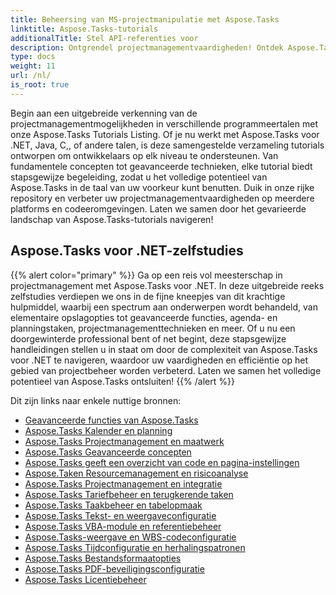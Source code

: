 ```yaml
---
title: Beheersing van MS-projectmanipulatie met Aspose.Tasks
linktitle: Aspose.Tasks-tutorials
additionalTitle: Stel API-referenties voor
description: Ontgrendel projectmanagementvaardigheden! Ontdek Aspose.Tasks-tutorials voor .NET, Java, C++ en meer. Verbeter moeiteloos uw vaardigheden in meerdere talen.
type: docs
weight: 11
url: /nl/
is_root: true
---
```


Begin aan een uitgebreide verkenning van de projectmanagementmogelijkheden in verschillende programmeertalen met onze Aspose.Tasks Tutorials Listing. Of je nu werkt met Aspose.Tasks voor .NET, Java, C,, of andere talen, is deze samengestelde verzameling tutorials ontworpen om ontwikkelaars op elk niveau te ondersteunen. Van fundamentele concepten tot geavanceerde technieken, elke tutorial biedt stapsgewijze begeleiding, zodat u het volledige potentieel van Aspose.Tasks in de taal van uw voorkeur kunt benutten. Duik in onze rijke repository en verbeter uw projectmanagementvaardigheden op meerdere platforms en codeeromgevingen. Laten we samen door het gevarieerde landschap van Aspose.Tasks-tutorials navigeren!

## Aspose.Tasks voor .NET-zelfstudies
{{% alert color="primary" %}}
Ga op een reis vol meesterschap in projectmanagement met Aspose.Tasks voor .NET. In deze uitgebreide reeks zelfstudies verdiepen we ons in de fijne kneepjes van dit krachtige hulpmiddel, waarbij een spectrum aan onderwerpen wordt behandeld, van elementaire opslagopties tot geavanceerde functies, agenda- en planningstaken, projectmanagementtechnieken en meer. Of u nu een doorgewinterde professional bent of net begint, deze stapsgewijze handleidingen stellen u in staat om door de complexiteit van Aspose.Tasks voor .NET te navigeren, waardoor uw vaardigheden en efficiëntie op het gebied van projectbeheer worden verbeterd. Laten we samen het volledige potentieel van Aspose.Tasks ontsluiten!
{{% /alert %}}

Dit zijn links naar enkele nuttige bronnen:
 
- [Geavanceerde functies van Aspose.Tasks](./net/advanced-features/)
- [Aspose.Tasks Kalender en planning](./net/calendar-scheduling/)
- [Aspose.Tasks Projectmanagement en maatwerk](./net/tasks-project-management/)
- [Aspose.Tasks Geavanceerde concepten](./net/advanced-concepts/)
- [Aspose.Tasks geeft een overzicht van code en pagina-instellingen](./net/outline-code-page-settings/)
- [Aspose.Taken Resourcemanagement en risicoanalyse](./net/resource-risk-analysis/)
- [Aspose.Tasks Projectmanagement en integratie](./net/project-management-integration/)
- [Aspose.Tasks Tariefbeheer en terugkerende taken](./net/rate-recurring-tasks/)
- [Aspose.Tasks Taakbeheer en tabelopmaak](./net/task-table-management/)
- [Aspose.Tasks Tekst- en weergaveconfiguratie](./net/text-view-configuration/)
- [Aspose.Tasks VBA-module en referentiebeheer](./net/vba-module-reference/)
- [Aspose.Tasks-weergave en WBS-codeconfiguratie](./net/view-wbs-code-configuration/)
- [Aspose.Tasks Tijdconfiguratie en herhalingspatronen](./net/time-recurrence-configuration/)
- [Aspose.Tasks Bestandsformaatopties](./net/file-format-options/)
- [Aspose.Tasks PDF-beveiligingsconfiguratie](./net/pdf-security-configuration/)
- [Aspose.Tasks Licentiebeheer](./net/license-management/)
